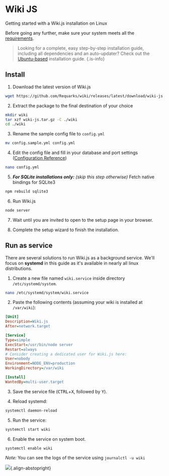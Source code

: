 # Wiki JS

Getting started with a Wiki.js installation on Linux


Before going any further, make sure your system meets all the [requirements](/install/requirements).

> Looking for a complete, easy step-by-step installation guide, including all dependencies and an auto-updater? Check out the [Ubuntu-based](/install/ubuntu) installation guide.
{.is-info}

## Install

1. Download the latest version of Wiki.js

```bash
wget https://github.com/Requarks/wiki/releases/latest/download/wiki-js.tar.gz
```

2. Extract the package to the final destination of your choice

```bash
mkdir wiki
tar xzf wiki-js.tar.gz -C ./wiki
cd ./wiki
```

3. Rename the sample config file to `config.yml`

```bash
mv config.sample.yml config.yml
```

4. Edit the config file and fill in your database and port settings ([Configuration Reference](/install/config))

```bash
nano config.yml
```

5. ***For SQLite installations only:*** *(skip this step otherwise)* Fetch native bindings for SQLite3

```bash
npm rebuild sqlite3
```

6. Run Wiki.js

```bash
node server
```

7. Wait until you are invited to open to the setup page in your browser.

8. Complete the setup wizard to finish the installation.

## Run as service

There are several solutions to run Wiki.js as a background service. We'll focus on **systemd** in this guide as it's available in nearly all linux distributions.

1. Create a new file named `wiki.service` inside directory `/etc/systemd/system`.
  ```bash
  nano /etc/systemd/system/wiki.service
  ```

2. Paste the following contents (assuming your wiki is installed at `/var/wiki`):

```ini
[Unit]
Description=Wiki.js
After=network.target

[Service]
Type=simple
ExecStart=/usr/bin/node server
Restart=always
# Consider creating a dedicated user for Wiki.js here:
User=nobody
Environment=NODE_ENV=production
WorkingDirectory=/var/wiki

[Install]
WantedBy=multi-user.target
```

3. Save the service file (<kbd>CTRL</kbd>+<kbd>X</kbd>, followed by <kbd>Y</kbd>).

4. Reload systemd:

```bash
systemctl daemon-reload
```

5. Run the service:

```bash
systemctl start wiki
```

6. Enable the service on system boot.

```bash
systemctl enable wiki
```

*Note:* You can see the logs of the service using `journalctl -u wiki`

![](https://a.icons8.com/TqgWTTfw/Oy7xHF/svg.svg){.align-abstopright}